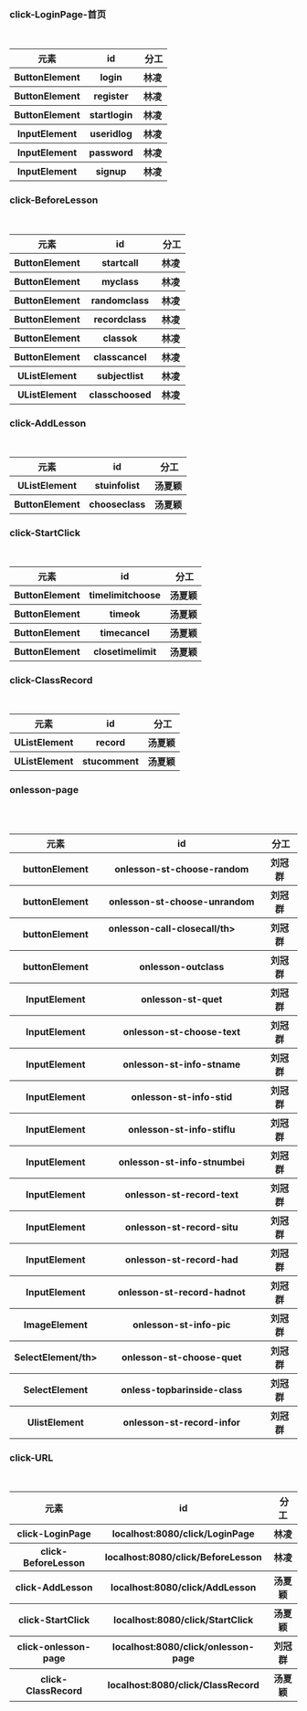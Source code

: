 ### click-LoginPage-首页

<table>
        <tr>
            <th>元素</th>
            <th> id </th>
            <th> 分工 </th>
        </tr>
        <tr>
            <th>ButtonElement </th>
            <th>login </th>
            <th>林凌</th>
        </tr>
        <tr>
            <th>ButtonElement</th>
            <th>register </th>
            <th>林凌</th>
        </tr>
        <tr>
            <th>ButtonElement</th>
            <th>startlogin</th>
            <th>林凌</th>
        </tr>
        <tr>
            <th>InputElement</th>
            <th>useridlog</th>
            <th>林凌</th>
        </tr>
        <tr>
            <th>InputElement</th>
            <th>password</th>
            <th>林凌</th>
        </tr>  
        <tr>
            <th>InputElement</th>
            <th>signup</th>
            <th>林凌</th>
        </tr>
</table>

### click-BeforeLesson

<table>
        <tr>
            <th>元素</th>
            <th> id </th>
            <th> 分工 </th>
        </tr>
        <tr>
            <th>ButtonElement </th>
            <th>startcall </th>
            <th>林凌</th>
        </tr>
        <tr>
            <th>ButtonElement</th>
            <th>myclass </th>
            <th>林凌</th>
        </tr>
        <tr>
            <th>ButtonElement</th>
            <th>randomclass</th>
            <th>林凌</th>
        </tr>
        <tr>
            <th>ButtonElement</th>
            <th>recordclass</th>
            <th>林凌</th>
        </tr>
        <tr>
            <th>ButtonElement</th>
            <th>classok</th>
            <th>林凌</th>
        </tr>  
        <tr>
            <th>ButtonElement</th>
            <th>classcancel</th>
            <th>林凌</th>
        </tr>
         <tr>
            <th>UListElement</th>
            <th>subjectlist</th>
            <th>林凌</th>
        </tr>
         <tr>
            <th>UListElement</th>
            <th>classchoosed</th>
            <th>林凌</th>
        </tr>
</table>

### click-AddLesson

<table>
        <tr>
            <th>元素</th>
            <th> id </th>
            <th> 分工 </th>
        </tr>
         <tr>
            <th>UListElement</th>
            <th>stuinfolist</th>
            <th>汤夏颖</th>
        </tr>
        <tr>
            <th>ButtonElement </th>
            <th>chooseclass</th>
            <th>汤夏颖</th>
        </tr>        
</table>

### click-StartClick

<table>
        <tr>
            <th>元素</th>
            <th> id </th>
            <th> 分工 </th>
        </tr>
        <tr>
            <th>ButtonElement </th>
            <th>timelimitchoose</th>
            <th>汤夏颖</th>
        </tr>    
         <tr>
            <th>ButtonElement </th>
            <th>timeok</th>
            <th>汤夏颖</th>
        </tr>      
         <tr>
            <th>ButtonElement </th>
            <th>timecancel</th>
            <th>汤夏颖</th>
        </tr>      
         <tr>
            <th>ButtonElement </th>
            <th>closetimelimit</th>
            <th>汤夏颖</th>
        </tr>      
</table>

### click-ClassRecord

<table>
        <tr>
            <th>元素</th>
            <th> id </th>
            <th> 分工 </th>
        </tr>
         <tr>
            <th>UListElement</th>
            <th>record</th>
            <th>汤夏颖</th>
        </tr>
        <tr>
            <th>UListElement</th>
            <th>stucomment</th>
            <th>汤夏颖</th>
        </tr>
</table>

### onlesson-page

<table>
        <tr>
            <th>元素</th>
            <th> id </th>
            <th> 分工 </th>
        </tr>
         <tr>
            <th>buttonElement</th>
            <th>onlesson-st-choose-random</th>
            <th>刘冠群</th>
        </tr>
         <tr>
            <th>buttonElement</th>
            <th>onlesson-st-choose-unrandom</th>
            <th>刘冠群</th>
        </tr>
         <tr>
            <th>buttonElement</th>
            <th>onlesson-call-closecall/th>
            <th>刘冠群</th>
        </tr>
         <tr>
            <th>buttonElement</th>
            <th>onlesson-outclass</th>
            <th>刘冠群</th>
        </tr>
          <tr>
            <th>InputElement</th>
            <th>onlesson-st-quet</th>
            <th>刘冠群</th>
        </tr>
         <tr>
            <th>InputElement</th>
            <th>onlesson-st-choose-text</th>
            <th>刘冠群</th>
        </tr>
         <tr>
            <th>InputElement</th>
            <th>onlesson-st-info-stname</th>
            <th>刘冠群</th>
        </tr>
         <tr>
            <th>InputElement</th>
            <th>onlesson-st-info-stid</th>
            <th>刘冠群</th>
        </tr>
         <tr>
            <th>InputElement</th>
            <th>onlesson-st-info-stiflu</th>
            <th>刘冠群</th>
        </tr>
         <tr>
            <th>InputElement</th>
            <th>onlesson-st-info-stnumbei</th>
            <th>刘冠群</th>
        </tr>
         <tr>
            <th>InputElement</th>
            <th>onlesson-st-record-text</th>
            <th>刘冠群</th>
        </tr>
        <tr>
            <th>InputElement</th>
            <th>onlesson-st-record-situ</th>
            <th>刘冠群</th>
        </tr>
        <tr>
            <th>InputElement</th>
            <th>onlesson-st-record-had</th>
            <th>刘冠群</th>
        </tr>
        <tr>
            <th>InputElement</th>
            <th>onlesson-st-record-hadnot</th>
            <th>刘冠群</th>
        </tr>
        <tr>
            <th>ImageElement</th>
            <th>onlesson-st-info-pic</th>
            <th>刘冠群</th>
        </tr>
         <tr>
            <th>SelectElement/th>
            <th>onlesson-st-choose-quet</th>
            <th>刘冠群</th>
        </tr>
         <tr>
            <th>SelectElement</th>
            <th>onless-topbarinside-class</th>
            <th>刘冠群</th>
        </tr>
         <tr>
            <th>UlistElement</th>
            <th>onlesson-st-record-infor</th>
            <th>刘冠群</th>
        </tr>
</table>

### click-URL

<table>
        <tr>
            <th>元素</th>
            <th> id </th>
            <th> 分工 </th>
        </tr>
         <tr>
            <th>click-LoginPage</th>
            <th>localhost:8080/click/LoginPage</th>
            <th>林凌</th>
        </tr>
         <tr>
            <th>click-BeforeLesson</th>
            <th>localhost:8080/click/BeforeLesson</th>
            <th>林凌</th>
        </tr>
        <tr>
            <th>click-AddLesson</th>
            <th>localhost:8080/click/AddLesson</th>
            <th>汤夏颖</th>
        </tr>
        <tr>
            <th>click-StartClick</th>
            <th>localhost:8080/click/StartClick</th>
            <th>汤夏颖</th>
        </tr>
         <tr>
            <th>click-onlesson-page</th>
            <th>localhost:8080/click/onlesson-page</th>
            <th>刘冠群</th>
        </tr>
         <tr>
            <th>click-ClassRecord</th>
            <th>localhost:8080/click/ClassRecord</th>
            <th>汤夏颖</th>
        </tr>
</table>
